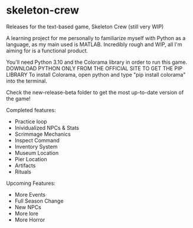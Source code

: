 # skeleton-crew
Releases for the text-based game, Skeleton Crew (still very WIP)

A learning project for me personally to familiarize myself with Python as a language, as my main used is MATLAB.
Incredibly rough and WIP, all I'm aiming for is a functional product.

You'll need Python 3.10 and the Colorama library in order to run this game.
DOWNLOAD PYTHON ONLY FROM THE OFFICIAL SITE TO GET THE PIP LIBRARY
To install Colorama, open python and type "pip install colorama" into the terminal.

Check the new-release-beta folder to get the most up-to-date version of the game!

Completed features:
- Practice loop
- Inividualized NPCs & Stats
- Scrimmage Mechanics
- Inspect Command
- Inventory System
- Museum Location
- Pier Location
- Artifacts
- Rituals

Upcoming Features:
- More Events
- Full Season Change
- New NPCs
- More lore
- More Horror
